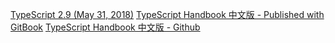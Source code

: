 [TypeScript 2.9 (May 31, 2018)](https://blogs.msdn.microsoft.com/typescript/2018/05/31/announcing-typescript-2-9/)
[TypeScript Handbook 中文版 - Published with GitBook](https://zhongsp.gitbooks.io/typescript-handbook/content/)
[TypeScript Handbook 中文版 - Github](https://github.com/zhongsp/TypeScript)